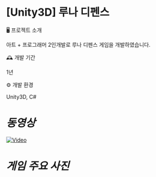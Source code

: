 # [Unity3D] 루나 디펜스 

🖥️ 프로젝트 소개

아트 + 프로그래머 2인개발로 루나 디펜스 게임을 개발하였습니다.

🕰️ 개발 기간

1년

⚙️ 개발 환경

Unity3D, C#

# *동영상*
[![Video](http://img.youtube.com/vi/8lP2S5Z1PkA/0.jpg)](https://youtu.be/8lP2S5Z1PkA?feature=shared) 

# *게임 주요 사진*

